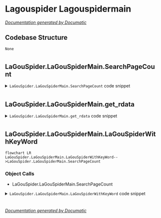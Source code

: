 # Lagouspider Lagouspidermain

[_Documentation generated by Documatic_](https://www.documatic.com)

<!---Documatic-section-Codebase Structure-start--->
## Codebase Structure

<!---Documatic-block-system_architecture-start--->
```mermaid
None
```
<!---Documatic-block-system_architecture-end--->

# #
<!---Documatic-section-Codebase Structure-end--->

<!---Documatic-section-LaGouSpider.LaGouSpiderMain.SearchPageCount-start--->
## LaGouSpider.LaGouSpiderMain.SearchPageCount

<!---Documatic-section-SearchPageCount-start--->
<!---Documatic-block-LaGouSpider.LaGouSpiderMain.SearchPageCount-start--->
<details>
	<summary><code>LaGouSpider.LaGouSpiderMain.SearchPageCount</code> code snippet</summary>

```python
def SearchPageCount(position, city):
    url = 'http://www.lagou.com/jobs/positionAjax.json?'
    params = {'city': city, 'kd': position}
    url += parse.urlencode(params)
    with request.urlopen(url) as f:
        data = f.read()
        content = json.loads(str(data, encoding='utf-8', errors='ignore'))['content']
        count = int(content['totalPageCount'])
        totalCount = int(content['totalCount'])
        print('本次搜索到{0}个职位'.format(totalCount))
    return count
```
</details>
<!---Documatic-block-LaGouSpider.LaGouSpiderMain.SearchPageCount-end--->
<!---Documatic-section-SearchPageCount-end--->

# #
<!---Documatic-section-LaGouSpider.LaGouSpiderMain.SearchPageCount-end--->

<!---Documatic-section-LaGouSpider.LaGouSpiderMain.get_rdata-start--->
## LaGouSpider.LaGouSpiderMain.get_rdata

<!---Documatic-section-get_rdata-start--->
<!---Documatic-block-LaGouSpider.LaGouSpiderMain.get_rdata-start--->
<details>
	<summary><code>LaGouSpider.LaGouSpiderMain.get_rdata</code> code snippet</summary>

```python
def get_rdata(url):
    data = request.urlopen(url).read()
    params = parse.parse_qs(parse.urlparse(url).query)
    print('正在解析第{0}页...'.format(params.get('pn', [''])[0]))
    jsondata = json.loads(str(data, encoding='utf-8', errors='ignore'))['content']['result']
    for t in list(range(len(jsondata))):
        jsondata[t]['companyLabelListTotal'] = '-'.join(jsondata[t]['companyLabelList'])
        jsondata[t].pop('companyLabelList')
        if t == 0:
            rdata = DataFrame(Series(data=jsondata[t])).T
        else:
            rdata = pd.concat([rdata, DataFrame(Series(data=jsondata[t])).T])
    return rdata
```
</details>
<!---Documatic-block-LaGouSpider.LaGouSpiderMain.get_rdata-end--->
<!---Documatic-section-get_rdata-end--->

# #
<!---Documatic-section-LaGouSpider.LaGouSpiderMain.get_rdata-end--->

<!---Documatic-section-LaGouSpider.LaGouSpiderMain.LaGouSpiderWithKeyWord-start--->
## LaGouSpider.LaGouSpiderMain.LaGouSpiderWithKeyWord

<!---Documatic-section-LaGouSpiderWithKeyWord-start--->
```mermaid
flowchart LR
LaGouSpider.LaGouSpiderMain.LaGouSpiderWithKeyWord-->LaGouSpider.LaGouSpiderMain.SearchPageCount
```

### Object Calls

* LaGouSpider.LaGouSpiderMain.SearchPageCount

<!---Documatic-block-LaGouSpider.LaGouSpiderMain.LaGouSpiderWithKeyWord-start--->
<details>
	<summary><code>LaGouSpider.LaGouSpiderMain.LaGouSpiderWithKeyWord</code> code snippet</summary>

```python
def LaGouSpiderWithKeyWord(position, city):
    pageCount = SearchPageCount(position, city)
    if pageCount == 0:
        print('抱歉！在您搜索的城市中没有您要找的职位')
        return
    totaldata = DataFrame().T
    urls = []
    for i in range(0, pageCount):
        url = 'http://www.lagou.com/jobs/positionAjax.json?'
        params = {'city': city, 'kd': position, 'pn': i + 1}
        url += parse.urlencode(params)
        urls.append(url)
    pool = ThreadPool(processes=8)
    rdatas = pool.map(get_rdata, urls)
    for rdata in rdatas:
        totaldata = pd.concat([totaldata, rdata])
    totaldata.to_csv('lagou.csv')
```
</details>
<!---Documatic-block-LaGouSpider.LaGouSpiderMain.LaGouSpiderWithKeyWord-end--->
<!---Documatic-section-LaGouSpiderWithKeyWord-end--->

# #
<!---Documatic-section-LaGouSpider.LaGouSpiderMain.LaGouSpiderWithKeyWord-end--->

[_Documentation generated by Documatic_](https://www.documatic.com)